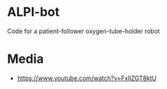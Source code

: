 # ALPI-bot
Code for a patient-follower oxygen-tube-holder robot

# Media
* https://www.youtube.com/watch?v=FxIlZGT8ktU
